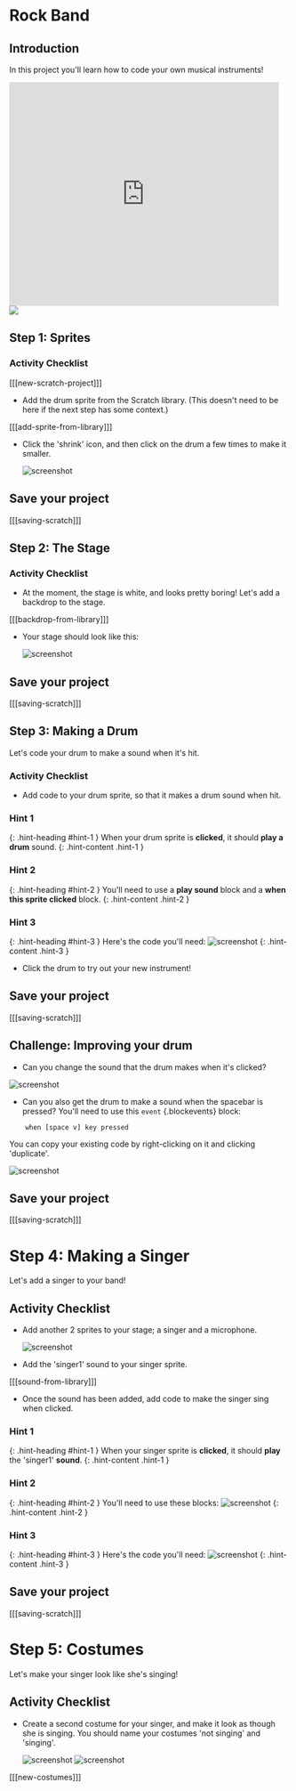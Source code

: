 # Rock Band

## Introduction

In this project you'll learn how to code your own musical instruments!

<div class="scratch-preview">
  <iframe allowtransparency="true" width="485" height="402" src="https://scratch.mit.edu/projects/embed/26741186/?autostart=false" frameborder="0"></iframe>
  <img src="images/band-final.png">
</div>

## Step 1: Sprites

### Activity Checklist

[[[new-scratch-project]]]

+ Add the drum sprite from the Scratch library. (This doesn't need to be here if the next step has some context.)

[[[add-sprite-from-library]]]

+ Click the 'shrink' icon, and then click on the drum a few times to make it smaller.

	![screenshot](images/band-shrink.png)

## Save your project

[[[saving-scratch]]]

## Step 2: The Stage

### Activity Checklist

+ At the moment, the stage is white, and looks pretty boring! Let's add a backdrop to the stage.

[[[backdrop-from-library]]]

+ Your stage should look like this:

	![screenshot](images/band-stage.png)

## Save your project

[[[saving-scratch]]]

## Step 3: Making a Drum

Let's code your drum to make a sound when it's hit.

### Activity Checklist

+ Add code to your drum sprite, so that it makes a drum sound when hit.

### Hint 1
{: .hint-heading #hint-1 }
When your drum sprite is __clicked__, it should __play a drum__ sound.
{: .hint-content .hint-1 }

### Hint 2
{: .hint-heading #hint-2 }
You'll need to use a __play sound__ block and a __when this sprite clicked__ block.
{: .hint-content .hint-2 }

### Hint 3
{: .hint-heading #hint-3 }
Here's the code you'll need:
![screenshot](images/drum-sound-solution.png)
{: .hint-content .hint-3 }

+ Click the drum to try out your new instrument!

## Save your project

[[[saving-scratch]]]

## Challenge: Improving your drum

+ Can you change the sound that the drum makes when it's clicked?

![screenshot](images/band-drum-sound.png)

+ Can you also get the drum to make a sound when the spacebar is pressed? You'll need to use this `event` {.blockevents} block:

```blocks
	when [space v] key pressed
```

You can copy your existing code by right-clicking on it and clicking 'duplicate'.

![screenshot](images/band-duplicate-code.png)

## Save your project

[[[saving-scratch]]]

# Step 4: Making a Singer

Let's add a singer to your band!

## Activity Checklist

+ Add another 2 sprites to your stage; a singer and a microphone.

	![screenshot](images/band-singer-mic.png)

+ Add the 'singer1' sound to your singer sprite.

[[[sound-from-library]]]

+ Once the sound has been added, add code to make the singer sing when clicked.

### Hint 1
{: .hint-heading #hint-1 }
When your singer sprite is __clicked__, it should __play__ the 'singer1' __sound__.
{: .hint-content .hint-1 }

### Hint 2
{: .hint-heading #hint-2 }
You'll need to use these blocks:
![screenshot](images/band-singer-blocks.png)
{: .hint-content .hint-2 }

### Hint 3
{: .hint-heading #hint-3 }
Here's the code you'll need:
![screenshot](images/band-singer-solution.png)
{: .hint-content .hint-3 }

## Save your project

[[[saving-scratch]]]

# Step 5: Costumes

Let's make your singer look like she's singing!

## Activity Checklist

+ Create a second costume for your singer, and make it look as though she is singing. You should name your costumes 'not singing' and 'singing'.

	![screenshot](images/band-singer-name.png)
	![screenshot](images/band-singer-click.png)

[[[new-costumes]]]



